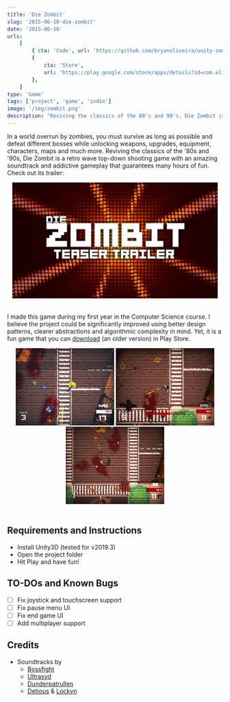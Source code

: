 ```yaml
---
title: 'Die Zombit'
slug: '2015-06-10-die-zombit'
date: '2015-06-10'
urls:
    [
        { cta: 'Code', url: 'https://github.com/bryanoliveira/unity-zombit' },
        {
            cta: 'Store',
            url: 'https://play.google.com/store/apps/details?id=com.elitgames.zombit',
        },
    ]
type: 'Game'
tags: ['project', 'game', 'indie']
image: '/img/zombit.png'
description: "Reviving the classics of the 80's and 90's, Die Zombit is a retrowave top-down shooting game that has a striking soundtrack and an addictive gameplay which guarantee many hours of fun."
---
```


In a world overrun by zombies, you must survive as long as possible and defeat different bosses while unlocking weapons, upgrades, equipment, characters, maps and much more. Reviving the classics of the '80s and '90s, Die Zombit is a retro wave top-down shooting game with an amazing soundtrack and addictive gameplay that guarantees many hours of fun. Check out its trailer:

<div align="center">
<a href="https://www.youtube.com/watch?v=sO7FSZ3TJns" target="_blank">
    <img src="https://github.com/bryanoliveira/unity-zombit/raw/master/Images/zombit_miniature.jpg" width="480"/>
</a>
</div>

<br/>

I made this game during my first year in the Computer Science course. I believe the project could be significantly improved using better design patterns, clearer abstractions and algorithmic complexity in mind. Yet, it is a fun game that you can [download](https://play.google.com/store/apps/details?id=com.elitgames.zombit) (an older version) in Play Store.

<div align="center">
<img src="https://github.com/bryanoliveira/unity-zombit/raw/master/Images/3.png" width="230" height="180"> <img src="https://github.com/bryanoliveira/unity-zombit/raw/master/Images/2.png" width="230" height="180"> <img src="https://github.com/bryanoliveira/unity-zombit/raw/master/Images/1.png" width="230" height="180">
</div><br/>

## Requirements and Instructions

-   Install Unity3D (tested for v2019.3)
-   Open the project folder
-   Hit Play and have fun!

## TO-DOs and Known Bugs

-   [ ] Fix joystick and touchscreen support
-   [ ] Fix pause menu UI
-   [ ] Fix end game UI
-   [ ] Add multiplayer support

## Credits

-   Soundtracks by
    -   [Bossfight](https://soundcloud.com/bossfightswe)
    -   [Ultrasyd](https://soundcloud.com/ultrasyd)
    -   [Dunderpatrullen](https://soundcloud.com/dunderpatrullen)
    -   [Detious](https://soundcloud.com/detiouss) & [Lockyn](https://soundcloud.com/lockyn)

